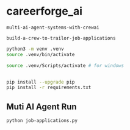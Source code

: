 # careerforge_ai 
`multi-ai-agent-systems-with-crewai`

`build-a-crew-to-trailor-job-applications`

```bash
python3 -m venv .venv
source .venv/bin/activate

source .venv/Scripts/activate # for windows


pip install --upgrade pip
pip install -r requirements.txt
```

## Muti AI Agent Run

```bash
python job-applications.py




```
